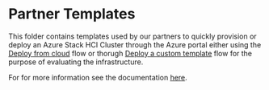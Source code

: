 # Partner Templates

This folder contains templates used by our partners to quickly provision or deploy an Azure Stack HCI Cluster through the Azure portal either using the [Deploy from cloud](https://ms.portal.azure.com/#view/Microsoft_Azure_HybridCompute/AzureArcCenterBlade/~/hciGetStarted) flow or thorugh [Deploy a custom template](https://ms.portal.azure.com/#create/Microsoft.Template) flow for the purpose of evaluating the infrastructure.

For for more information see the documentation [here](https://docs.microsoft.com/azure/azure-resource-manager/templates).